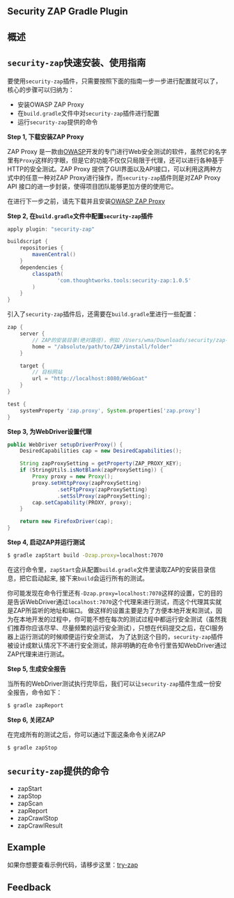 Security ZAP Gradle Plugin
------------------------------

## 概述



## `security-zap`快速安装、使用指南

要使用`security-zap`插件，只需要按照下面的指南一步一步进行配置就可以了，核心的步骤可以归纳为：
- 安装OWASP ZAP Proxy
- 在`build.gradle`文件中对`security-zap`插件进行配置
- 运行`security-zap`提供的命令

**Step 1, 下载安装ZAP Proxy**

ZAP Proxy 是一款由[OWASP]开发的专门进行Web安全测试的软件，虽然它的名字里有`Proxy`这样的字眼，但是它的功能不仅仅只局限于代理，还可以进行各种基于HTTP的安全测试。ZAP Proxy 提供了GUI界面以及API接口，可以利用这两种方式中的任意一种对ZAP Proxy进行操作，而`security-zap`插件则是对ZAP Proxy API 接口的进一步封装，使得项目团队能够更加方便的使用它。

在进行下一步之前，请先下载并且安装[OWASP ZAP Proxy]

**Step 2, 在`build.gradle`文件中配置`security-zap`插件**

```gradle
apply plugin: "security-zap"

buildscript {
    repositories {
        mavenCentral()
    }
    dependencies {
        classpath(
                'com.thoughtworks.tools:security-zap:1.0.5'
        )
    }
}
```

引入了`security-zap`插件后，还需要在`build.gradle`里进行一些配置：

```gradle
zap {
    server {
        // ZAP的安装目录(绝对路径)，例如 /Users/wma/Downloads/security/zap-for-linux/ZAP_2.3.1
        home = "/absolute/path/to/ZAP/install/folder"
    }

    target {
        // 目标网站
        url = "http://localhost:8080/WebGoat"
    }
}
```

```gradle
test {
    systemProperty 'zap.proxy', System.properties['zap.proxy']
}
```

**Step 3, 为WebDriver设置代理**

```java
public WebDriver setupDriverProxy() {
    DesiredCapabilities cap = new DesiredCapabilities();

    String zapProxySetting = getProperty(ZAP_PROXY_KEY);
    if (StringUtils.isNotBlank(zapProxySetting)) {
        Proxy proxy = new Proxy();
        proxy.setHttpProxy(zapProxySetting)
                .setFtpProxy(zapProxySetting)
                .setSslProxy(zapProxySetting);
        cap.setCapability(PROXY, proxy);
    }

    return new FirefoxDriver(cap);
}
```

**Step 4, 启动ZAP并运行测试**

```sh
$ gradle zapStart build -Dzap.proxy=localhost:7070
```

在这行命令里，`zapStart`会从配置`build.gradle`文件里读取ZAP的安装目录信息，把它启动起来, 接下来`build`会运行所有的测试。

你可能发现在命令行里还有`-Dzap.proxy=localhost:7070`这样的设置，它的目的是告诉WebDriver通过`localhost:7070`这个代理来进行测试，而这个代理其实就是ZAP所监听的地址和端口。
做这样的设置主要是为了方便本地开发和测试，因为在本地开发的过程中，你可能不想在每次的测试过程中都运行安全测试（虽然我们推荐你应该尽早、尽量频繁的运行安全测试），只想在代码提交之后，在CI服务器上运行测试的时候顺便运行安全测试，
为了达到这个目的，`security-zap`插件被设计成默认情况下不进行安全测试，除非明确的在命令行里告知WebDriver通过ZAP代理来进行测试。

**Step 5, 生成安全报告**

当所有的WebDriver测试执行完毕后，我们可以让`security-zap`插件生成一份安全报告，命令如下：

```sh
$ gradle zapReport
```

**Step 6, 关闭ZAP**

在完成所有的测试之后，你可以通过下面这条命令关闭ZAP

```sh
$ gradle zapStop
```

## `security-zap`提供的命令

- zapStart
- zapStop
- zapScan
- zapReport
- zapCrawlStop
- zapCrawlResult

## Example

如果你想要查看示例代码，请移步这里：[try-zap]

## Feedback


[OWASP ZAP Proxy]: https://www.owasp.org/index.php/OWASP_Zed_Attack_Proxy_Project
[try-zap]: https://github.com/wmaintw/try-zap
[OWASP]: https://www.owasp.org
